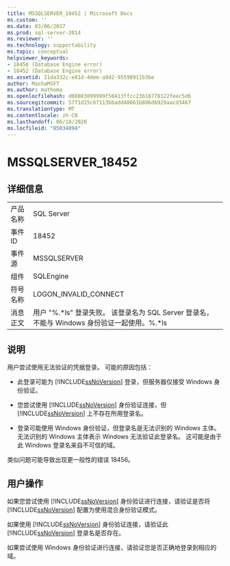 ```yaml
---
title: MSSQLSERVER_18452 | Microsoft Docs
ms.custom: ''
ms.date: 03/06/2017
ms.prod: sql-server-2014
ms.reviewer: ''
ms.technology: supportability
ms.topic: conceptual
helpviewer_keywords:
- 18456 (Database Engine error)
- 18452 (Database Engine error)
ms.assetid: 21da332c-e81d-4dee-a9d2-95598911b3be
author: MashaMSFT
ms.author: mathoma
ms.openlocfilehash: d08883099999f50413ffcc23b18778122feec5d6
ms.sourcegitcommit: 57f1d15c67113bbadd40861b886d6929aacd3467
ms.translationtype: MT
ms.contentlocale: zh-CN
ms.lasthandoff: 06/18/2020
ms.locfileid: "85034894"
---
```

# <a name="mssqlserver_18452"></a>MSSQLSERVER_18452
    
## <a name="details"></a>详细信息  
  
|||  
|-|-|  
|产品名称|SQL Server|  
|事件 ID|18452|  
|事件源|MSSQLSERVER|  
|组件|SQLEngine|  
|符号名称|LOGON_INVALID_CONNECT|  
|消息正文|用户 "%.*ls" 登录失败。 该登录名为 SQL Server 登录名，不能与 Windows 身份验证一起使用。%.\*ls|  
  
## <a name="explanation"></a>说明  
 用户尝试使用无法验证的凭据登录。 可能的原因包括：  
  
-   此登录可能为 [!INCLUDE[ssNoVersion](../../includes/ssnoversion-md.md)] 登录，但服务器仅接受 Windows 身份验证。  
  
-   您尝试使用 [!INCLUDE[ssNoVersion](../../includes/ssnoversion-md.md)] 身份验证连接，但 [!INCLUDE[ssNoVersion](../../includes/ssnoversion-md.md)] 上不存在所用登录名。  
  
-   登录可能使用 Windows 身份验证，但登录名是无法识别的 Windows 主体。 无法识别的 Windows 主体表示 Windows 无法验证此登录名。 这可能是由于此 Windows 登录名来自不可信的域。  
  
 类似问题可能导致出现更一般性的错误 18456。  
  
## <a name="user-action"></a>用户操作  
 如果您尝试使用 [!INCLUDE[ssNoVersion](../../includes/ssnoversion-md.md)] 身份验证进行连接，请验证是否将 [!INCLUDE[ssNoVersion](../../includes/ssnoversion-md.md)] 配置为使用混合身份验证模式。  
  
 如果使用 [!INCLUDE[ssNoVersion](../../includes/ssnoversion-md.md)] 身份验证连接，请验证此 [!INCLUDE[ssNoVersion](../../includes/ssnoversion-md.md)] 登录名是否存在。  
  
 如果尝试使用 Windows 身份验证进行连接，请验证您是否正确地登录到相应的域。  
  
  
